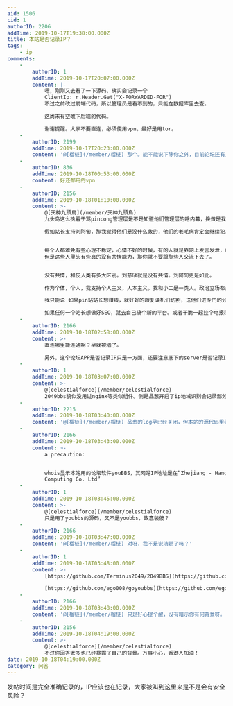 ```yaml
---
aid: 1506
cid: 1
authorID: 2206
addTime: 2019-10-17T19:38:00.000Z
title: 本站是否记录IP？
tags:
    - ip
comments:
    -
        authorID: 1
        addTime: 2019-10-17T20:07:00.000Z
        content: |-
            嗯，刚刚又去看了一下源码，确实会记录一个  
            ClientIp: r.Header.Get("X-FORWARDED-FOR")  
            不过之前改过前端代码，所以管理员是看不到的，只能在数据库里去查。

            这周末有空改下后端的代码。

            谢谢提醒。大家不要直连，必须使用vpn，最好是用tor。
    -
        authorID: 2199
        addTime: 2019-10-17T20:23:00.000Z
        content: '@[榴梿](/member/榴梿) 那个。能不能说下除你之外，目前论坛还有几位管理员？'
    -
        authorID: 836
        addTime: 2019-10-18T00:53:00.000Z
        content: 好还都用的vpn
    -
        authorID: 2156
        addTime: 2019-10-18T01:10:00.000Z
        content: >-
            @[天神九頭鳥](/member/天神九頭鳥)
            九头鸟这么执着于骂pincong管理层是不是知道他们管理层的啥内幕，换做是我假如真的是穆斯林核心人员，肯定立刻“承认”自己是回教，然后疯狂的说去宗教化的态度立场。今天我看他们把其他几个知名用户的id都橄榄了，发了些反逻辑的内容。看起来id本身也是很不安全的不可信的了。  

            假如站长支持刘阿訇，那我觉得他们是没什么救的，他们的老毛病肯定会继续犯。


            每个人都难免有些心理不稳定，心情不好的时候，有的人就是靠网上发言发泄，所以我倒也不认为那些复读机现实生活里有多2，比如纽约的洗盘子的导游。
            但是这些人里头有些真的没有共情能力，那你就不要跟那些人交流下去了。


            没有共情，和反人类有多大区别。刘慈欣就是没有共情。刘阿訇更是如此。  

            作为个体，个人，我支持个人主义，人本主义。我和小二是一类人。政治立场都是次要的。  

            我只能说 如果pin站站长想赚钱，就好好的跟复读机们切割，送他们进专门的分类里。让他们安心念经。  

            如果任何一个站长想做好SEO，就去自己搞个新的平台。或者干脆一起拉个电报群。谁念经谁要杀人就封谁。
    -
        authorID: 2166
        addTime: 2019-10-18T02:58:00.000Z
        content: >-
            直连哪里能连通啊？早就被墙了。  

            另外，这个论坛APP是否记录IP只是一方面，还要注意底下的server是否记录IP，apache/nginx/caddy等默认应该是记录IP的。
    -
        authorID: 1
        addTime: 2019-10-18T03:07:00.000Z
        content: >-
            @[celestialforce](/member/celestialforce)
            2049bbs貌似没用过nginx等类似组件。倒是品葱开启了ip地域识别会记录部分用户的log，即如果你看到五秒盾，你的log就会被记录。
    -
        authorID: 2215
        addTime: 2019-10-18T03:40:00.000Z
        content: '@[榴梿](/member/榴梿) 品葱的log早已经关闭，但本站的源代码里看起来还是留有IP记录。'
    -
        authorID: 2166
        addTime: 2019-10-18T03:43:00.000Z
        content: >-
            a precaution:


            whois显示本站用的论坛软件youBBS，其网站IP地址是在“Zhejiang - Hangzhou - Aliyun
            Computing Co. Ltd”
    -
        authorID: 1
        addTime: 2019-10-18T03:45:00.000Z
        content: >-
            @[celestialforce](/member/celestialforce)
            只是用了youbbs的源码，又不是youbbs，故意装傻？
    -
        authorID: 2166
        addTime: 2019-10-18T03:47:00.000Z
        content: '@[榴梿](/member/榴梿) 对呀，我不是说清楚了吗？'
    -
        authorID: 1
        addTime: 2019-10-18T03:48:00.000Z
        content: >-
            [https://github.com/Terminus2049/2049BBS](https://github.com/Terminus2049/2049BBS)  

            [https://github.com/ego008/goyoubbs](https://github.com/ego008/goyoubbs)
    -
        authorID: 2166
        addTime: 2019-10-18T03:48:00.000Z
        content: '@[榴梿](/member/榴梿) 只是好心提个醒，没有暗示你有何背景呀。'
    -
        authorID: 2156
        addTime: 2019-10-18T04:19:00.000Z
        content: >-
            @[celestialforce](/member/celestialforce)
            不过你回答太多也已经暴露了自己的背景。万事小心，香港人加油！
date: 2019-10-18T04:19:00.000Z
category: 问答
---
```


发帖时间是完全准确记录的，IP应该也在记录，大家被叫到这里来是不是会有安全风险？
